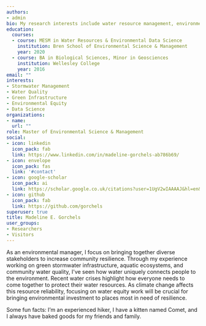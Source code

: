 ```yaml
---
authors:
- admin
bio: My research interests include water resource management, environmental equity and data science.
education:
  courses:
  - course: MESM in Water Resources & Environmental Data Science
    institution: Bren School of Environmental Science & Management
    year: 2020
  - course: BA in Biological Sciences, Minor in Geosciences
    institution: Wellesley College
    year: 2016
email: ""
interests:
- Stormwater Management
- Water Quality
- Green Infrastructure
- Environmental Equity
- Data Science
organizations:
- name:
  url: ""
role: Master of Environmental Science & Management
social:
- icon: linkedin
  icon_pack: fab
  link: https://www.linkedin.com/in/madeline-gorchels-ab786b69/
- icon: envelope
  icon_pack: fas
  link: '#contact'
- icon: google-scholar
  icon_pack: ai
  link: https://scholar.google.co.uk/citations?user=1UgV2wIAAAAJ&hl=en&oi=ao
- icon: github
  icon_pack: fab
  link: https://github.com/gorchels
superuser: true
title: Madeline E. Gorchels
user_groups:
- Researchers
- Visitors
---
```


As an environmental manager, I focus on bringing together diverse stakeholders to increase community resilience. Through my experience working on green stormwater infrastructure, aquatic ecosystems, and community water quality, I've seen how water uniquely connects people to the environment. Recent water crises highlight how everyone needs to come together to protect their water resources. As climate change affects this resource reliability, focusing on water equity work will be crucial for bringing environmental investment to places most in need of resilience.

Some fun facts: I’m an experienced hiker, I have a kitten named Comet, and I always have baked goods for my friends and family.

